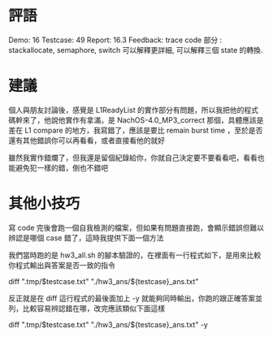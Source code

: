 # 評語
Demo: 16
Testcase: 49
Report: 16.3
Feedback:
trace code 部分 : stackallocate, semaphore, switch 可以解釋更詳細, 可以解釋三個 state 的轉換.
# 建議
個人與朋友討論後，感覺是 L1ReadyList 的實作部分有問題，所以我把他的程式碼幹來了，他說他實作有拿滿，是 NachOS-4.0_MP3_correct 那個，具體應該是差在 L1 compare 的地方，我寫錯了，應該是要比 remain burst time ，至於是否還有其他錯誤你可以再看看，或者直接看他的就好

雖然我實作錯爛了，但我還是留個紀錄給你，你就自己決定要不要看看吧，看看也能避免犯一樣的錯，倒也不錯吧
# 其他小技巧
寫 code 完後會跑一個自我檢測的檔案，但如果有問題直接跑，會顯示錯誤但難以辨認是哪個 case 錯了，這時我提供下面一個方法

我們當時跑的是 hw3_all.sh 的腳本驗證的，在裡面有一行程式如下，是用來比較你程式輸出與答案是否一致的指令

diff ".tmp/$testcase.txt" "./hw3_ans/${testcase}_ans.txt"

反正就是在 diff 這行程式的最後面加上 -y 就能夠同時輸出，你跑的跟正確答案並列，比較容易辨認錯在哪，改完應該類似下面這樣

diff ".tmp/$testcase.txt" "./hw3_ans/${testcase}_ans.txt" -y